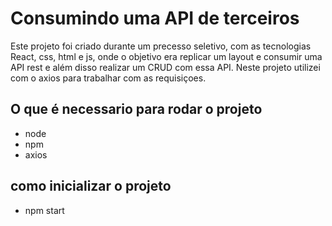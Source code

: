 # Consumindo uma API de terceiros
 
  Este projeto foi criado durante um precesso seletivo, com as tecnologias React, css, html e js, onde o objetivo era replicar um layout e consumir uma API rest
  e além disso realizar um CRUD com essa API. Neste projeto utilizei com o axios para trabalhar com as requisiçoes. 
  
  ## O que é necessario para rodar o projeto
  * node
  * npm
  * axios

   ## como inicializar o projeto
   * npm start
  
